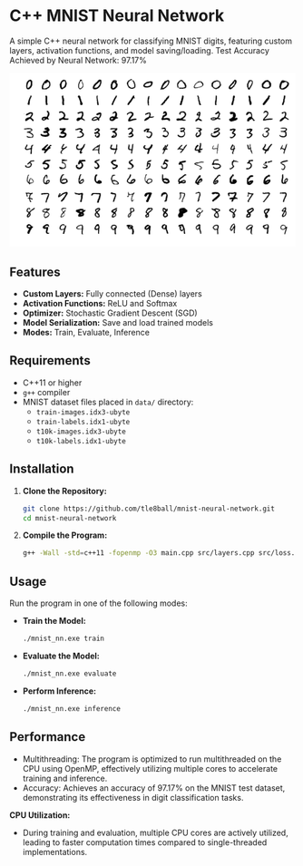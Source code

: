 # C++ MNIST Neural Network

A simple C++ neural network for classifying MNIST digits, featuring custom layers, activation functions, and model saving/loading.
Test Accuracy Achieved by Neural Network: 97.17%

![alt text](image.png)

## Features

- **Custom Layers:** Fully connected (Dense) layers
- **Activation Functions:** ReLU and Softmax
- **Optimizer:** Stochastic Gradient Descent (SGD)
- **Model Serialization:** Save and load trained models
- **Modes:** Train, Evaluate, Inference

## Requirements

- C++11 or higher
- `g++` compiler
- MNIST dataset files placed in `data/` directory:
  - `train-images.idx3-ubyte`
  - `train-labels.idx1-ubyte`
  - `t10k-images.idx3-ubyte`
  - `t10k-labels.idx1-ubyte`

## Installation

1. **Clone the Repository:**

   ```bash
   git clone https://github.com/tle8ball/mnist-neural-network.git
   cd mnist-neural-network
   ```

2. **Compile the Program:**
   ```bash
   g++ -Wall -std=c++11 -fopenmp -O3 main.cpp src/layers.cpp src/loss.cpp src/optimizer.cpp src/mnist_loader.cpp src/neural_network.cpp src/utils.cpp -o mnist_nn.exe
   ```

## Usage

Run the program in one of the following modes:

- **Train the Model:**

  ```bash
  ./mnist_nn.exe train
  ```

- **Evaluate the Model:**

  ```bash
  ./mnist_nn.exe evaluate
  ```

- **Perform Inference:**
  ```bash
  ./mnist_nn.exe inference
  ```

## Performance

- Multithreading: The program is optimized to run multithreaded on the CPU using OpenMP, effectively utilizing multiple cores to accelerate training and inference.
- Accuracy: Achieves an accuracy of 97.17% on the MNIST test dataset, demonstrating its effectiveness in digit classification tasks.

**CPU Utilization:**

- During training and evaluation, multiple CPU cores are actively utilized, leading to faster computation times compared to single-threaded implementations.
